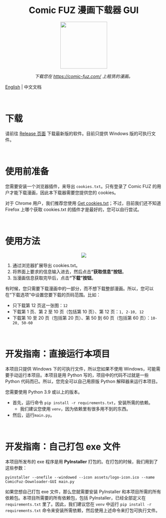 <h1 align="center">Comic FUZ 漫画下载器 GUI</h1>
<p align="center"><img src="https://i.imgur.com/LhjPTdo.png" width=150 height=150></p>
<p align="center"><i>下载您在 <a href="https://comic-fuz.com/">https://comic-fuz.com/</a> 上租赁的漫画。</i></p>

[English](../README.md) | 中文文档

<br>

# 下载

请前往 [Release 页面](https://github.com/ipid/ComicFuz-Downloader-GUI/releases) 下载最新版的软件。目前只提供 Windows 版的可执行文件。

<br>

# 使用前准备

您需要安装一个浏览器插件，来导出 `cookies.txt`。只有登录了 Comic FUZ 的用户才能下载漫画，因此本下载器需要您提供您的 cookies。

对于 Chrome 用户，我们推荐您使用 [Get cookies.txt](https://chrome.google.com/webstore/detail/get-cookiestxt/bgaddhkoddajcdgocldbbfleckgcbcid)；不过，目前我们还不知道 Firefox 上哪个获取 cookies.txt 的插件才是最好的，您可以自行尝试。

<br>

# 使用方法

<p align="center"><img src="https://i.imgur.com/PdT16Hk.png"></p>

1. 通过浏览器扩展导出 cookies.txt。
2. 将界面上要求的信息输入进去，然后点击<b>“获取信息”按钮</b>。
3. 当漫画信息获取完毕后，点击<b>“下载”按钮</b>。

有时候，您只需要下载漫画中的一部分，而不想下载整部漫画。所以，您可以在“下载选项”中设置您要下载的页码范围。比如：

- 只下载第 12 页这一张图：`12`
- 下载第 1 页、第 2 至 10 页（包括第 10 页）、第 12 页：`1, 2-10, 12`
- 下载第 10 至 20 页（包括第 20 页）、第 50 到 60 页（包括第 60 页）：`10-20, 50-60`

<br>

# 开发指南：直接运行本项目

本项目只提供 Windows 下的可执行文件，所以您如果不使用 Windows，可能需要手动运行本项目。本项目是用 Python 写的，项目中的代码不过就是一些 Python 代码而已。所以，您完全可以自己用原版 Python 解释器来运行本项目。

您需要使用 Python 3.9 或以上的版本。

- 首先，运行命令 `pip install -r requirements.txt`，安装所需的依赖。
  - 我们建议您使用 `venv`，因为依赖里有很多用不到的东西。
- 然后，运行`main.py`。

<br>

# 开发指南：自己打包 exe 文件

本项目所发布的 exe 程序是用  **PyInstaller** 打包的。在打包的时候，我们用到了这些参数：

```shell
pyinstaller --onefile --windowed --icon assets/logo-icon.ico --name ComicFuz-Downloader-GUI main.py
```

如果您想自己打包 exe 文件，那么您就需要安装 PyInstaller 和本项目所需的所有依赖包。本项目所需要的所有依赖包，包括 PyInstaller，已经全部定义在 `requirements.txt` 里了。因此，我们建议您在 `venv` 中运行 `pip install -r requirements.txt` 命令来安装所需依赖，然后使用上述命令来打包可执行文件。
